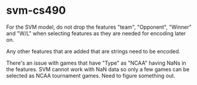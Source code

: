 # svm-cs490

For the SVM model, do not drop the features "team", "Opponent", "Winner" and "W/L" when selecting features as they are needed for encoding later on. 

Any other features that are added that are strings need to be encoded. 

There's an issue with games that have "Type" as "NCAA" having NaNs in the features. SVM cannot work with NaN data so only a few games can be selected as NCAA tournament games. Need to figure something out. 
